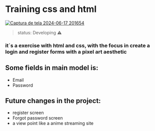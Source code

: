 # Training css and html
<a href="https://hapolo11.github.io/Aprendizado-forms/">![Captura de tela 2024-06-17 201654](https://github.com/Hapolo11/Aprendizado-forms/assets/151068338/92ffcd48-7617-48bc-9efd-818e0fc83be5)</a>
> status: Developing ⚠️

### it´s a exercise with html and css, with the focus in create a login and register forms with a pixel art aesthetic
## Some fields in main model is:
+ Email
+ Password
## Future changes in the project:
+ register screen
+ Forgot password screen
+ a view point like a anime streaming site
  

